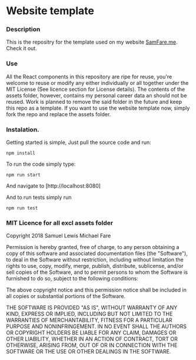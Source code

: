 # Website template

### Description
This is the repositry for the template used on my website [SamFare.me](SamFare.me "Click for website goodness"). Check it out.


### Use
All the React components in this repository are ripe for reuse, you're welcome to reuse or modify any either individually or all together under the MIT License (See licence section for License details). The contents of the assets folder, however, contains my personal career data an should not be reused. Work is planned to remove the said folder in the future and keep this repo as a template. If you want to use the website template now, simply fork the repo and replace the assets folder.

### Instalation. 
 
Getting started is simple, Just pull the source code and run: 

`npm install`

To run the code simply type: 

`npm run start`

And navigate to [http://localhost:8080]

And to run tests simply run

`npm run test`

### MIT Licence for all excl assets folder

Copyright 2018 Samuel Lewis Michael Fare

Permission is hereby granted, free of charge, to any person obtaining a copy of this software and associated documentation files (the "Software"), to deal in the Software without restriction, including without limitation the rights to use, copy, modify, merge, publish, distribute, sublicense, and/or sell copies of the Software, and to permit persons to whom the Software is furnished to do so, subject to the following conditions:

The above copyright notice and this permission notice shall be included in all copies or substantial portions of the Software.

THE SOFTWARE IS PROVIDED "AS IS", WITHOUT WARRANTY OF ANY KIND, EXPRESS OR IMPLIED, INCLUDING BUT NOT LIMITED TO THE WARRANTIES OF MERCHANTABILITY, FITNESS FOR A PARTICULAR PURPOSE AND NONINFRINGEMENT. IN NO EVENT SHALL THE AUTHORS OR COPYRIGHT HOLDERS BE LIABLE FOR ANY CLAIM, DAMAGES OR OTHER LIABILITY, WHETHER IN AN ACTION OF CONTRACT, TORT OR OTHERWISE, ARISING FROM, OUT OF OR IN CONNECTION WITH THE SOFTWARE OR THE USE OR OTHER DEALINGS IN THE SOFTWARE.
